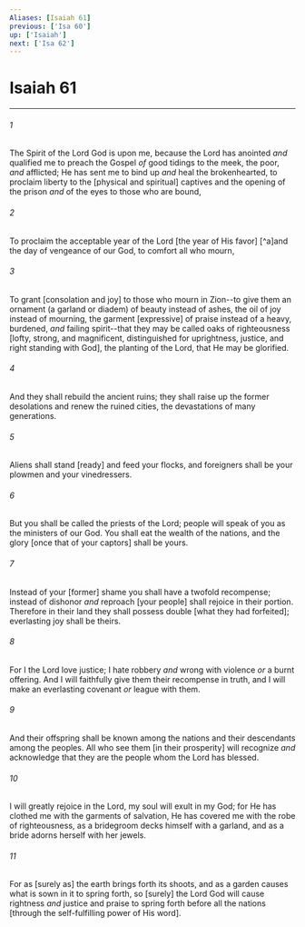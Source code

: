 ```yaml
---
Aliases: [Isaiah 61]
previous: ['Isa 60']
up: ['Isaiah']
next: ['Isa 62']
---
```

# Isaiah 61

***














###### 1 






The Spirit of the Lord God is upon me, because the Lord has anointed _and_ qualified me to preach the Gospel _of_ good tidings to the meek, the poor, _and_ afflicted; He has sent me to bind up _and_ heal the brokenhearted, to proclaim liberty to the [physical and spiritual] captives and the opening of the prison _and_ of the eyes to those who are bound, 













###### 2 






To proclaim the acceptable year of the Lord [the year of His favor] [^a]and the day of vengeance of our God, to comfort all who mourn, 













###### 3 






To grant [consolation and joy] to those who mourn in Zion--to give them an ornament (a garland or diadem) of beauty instead of ashes, the oil of joy instead of mourning, the garment [expressive] of praise instead of a heavy, burdened, _and_ failing spirit--that they may be called oaks of righteousness [lofty, strong, and magnificent, distinguished for uprightness, justice, and right standing with God], the planting of the Lord, that He may be glorified. 













###### 4 






And they shall rebuild the ancient ruins; they shall raise up the former desolations and renew the ruined cities, the devastations of many generations. 













###### 5 






Aliens shall stand [ready] and feed your flocks, and foreigners shall be your plowmen and your vinedressers. 













###### 6 






But you shall be called the priests of the Lord; people will speak of you as the ministers of our God. You shall eat the wealth of the nations, and the glory [once that of your captors] shall be yours. 













###### 7 






Instead of your [former] shame you shall have a twofold recompense; instead of dishonor _and_ reproach [your people] shall rejoice in their portion. Therefore in their land they shall possess double [what they had forfeited]; everlasting joy shall be theirs. 













###### 8 






For I the Lord love justice; I hate robbery _and_ wrong with violence _or_ a burnt offering. And I will faithfully give them their recompense in truth, and I will make an everlasting covenant _or_ league with them. 













###### 9 






And their offspring shall be known among the nations and their descendants among the peoples. All who see them [in their prosperity] will recognize _and_ acknowledge that they are the people whom the Lord has blessed. 













###### 10 






I will greatly rejoice in the Lord, my soul will exult in my God; for He has clothed me with the garments of salvation, He has covered me with the robe of righteousness, as a bridegroom decks himself with a garland, and as a bride adorns herself with her jewels. 













###### 11 






For as [surely as] the earth brings forth its shoots, and as a garden causes what is sown in it to spring forth, so [surely] the Lord God will cause rightness _and_ justice and praise to spring forth before all the nations [through the self-fulfilling power of His word].
